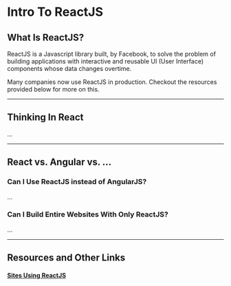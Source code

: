 # Intro To ReactJS


## What Is ReactJS?

ReactJS is a Javascript library built, by Facebook, to solve the problem of building applications with interactive and reusable UI (User Interface) components whose data changes overtime.

Many companies now use ReactJS in production. Checkout the resources provided below for more on this.

----

## Thinking In React

...


----


## React vs. Angular vs. ...


### Can I Use ReactJS instead of AngularJS?

...


### Can I Build Entire Websites With Only ReactJS?

...


----


## Resources and Other Links

#### [Sites Using ReactJS](https://github.com/facebook/react/wiki/Sites-Using-React)